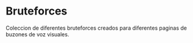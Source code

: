 # Bruteforces
Coleccion de diferentes bruteforces creados para diferentes paginas de buzones de voz visuales.
